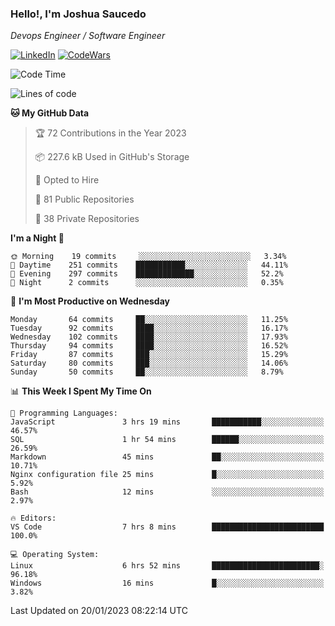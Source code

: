 ### Hello!, I'm Joshua Saucedo
*Devops Engineer / Software Engineer*  

[![LinkedIn](https://img.shields.io/badge/LinkedIn-0073b1?logo=linkedin&style=flat-square&logoColor=white)](https://www.linkedin.com/in/joshua-nathanael-saucedo-uriarte-bb0336169/)
[![CodeWars](https://www.codewars.com/users/joshuansu0897/badges/micro)](https://www.codewars.com/users/joshuansu0897)

<!--START_SECTION:waka-->
![Code Time](http://img.shields.io/badge/Code%20Time-346%20hrs%2059%20mins-blue)

![Lines of code](https://img.shields.io/badge/From%20Hello%20World%20I%27ve%20Written-969%20Thousand%20lines%20of%20code-blue)

**🐱 My GitHub Data** 

> 🏆 72 Contributions in the Year 2023
 > 
> 📦 227.6 kB Used in GitHub's Storage 
 > 
> 💼 Opted to Hire
 > 
> 📜 81 Public Repositories 
 > 
> 🔑 38 Private Repositories  
 > 
**I'm a Night 🦉** 

```text
🌞 Morning    19 commits     ░░░░░░░░░░░░░░░░░░░░░░░░░   3.34% 
🌆 Daytime    251 commits    ███████████░░░░░░░░░░░░░░   44.11% 
🌃 Evening    297 commits    █████████████░░░░░░░░░░░░   52.2% 
🌙 Night      2 commits      ░░░░░░░░░░░░░░░░░░░░░░░░░   0.35%

```
📅 **I'm Most Productive on Wednesday** 

```text
Monday       64 commits     ██░░░░░░░░░░░░░░░░░░░░░░░   11.25% 
Tuesday      92 commits     ████░░░░░░░░░░░░░░░░░░░░░   16.17% 
Wednesday    102 commits    ████░░░░░░░░░░░░░░░░░░░░░   17.93% 
Thursday     94 commits     ████░░░░░░░░░░░░░░░░░░░░░   16.52% 
Friday       87 commits     ███░░░░░░░░░░░░░░░░░░░░░░   15.29% 
Saturday     80 commits     ███░░░░░░░░░░░░░░░░░░░░░░   14.06% 
Sunday       50 commits     ██░░░░░░░░░░░░░░░░░░░░░░░   8.79%

```


📊 **This Week I Spent My Time On** 

```text
💬 Programming Languages: 
JavaScript               3 hrs 19 mins       ███████████░░░░░░░░░░░░░░   46.57% 
SQL                      1 hr 54 mins        ██████░░░░░░░░░░░░░░░░░░░   26.59% 
Markdown                 45 mins             ██░░░░░░░░░░░░░░░░░░░░░░░   10.71% 
Nginx configuration file 25 mins             █░░░░░░░░░░░░░░░░░░░░░░░░   5.92% 
Bash                     12 mins             ░░░░░░░░░░░░░░░░░░░░░░░░░   2.97%

🔥 Editors: 
VS Code                  7 hrs 8 mins        █████████████████████████   100.0%

💻 Operating System: 
Linux                    6 hrs 52 mins       ████████████████████████░   96.18% 
Windows                  16 mins             █░░░░░░░░░░░░░░░░░░░░░░░░   3.82%

```


 Last Updated on 20/01/2023 08:22:14 UTC
<!--END_SECTION:waka-->
